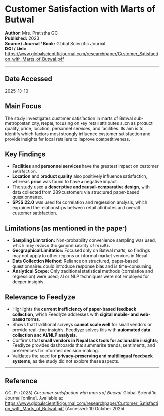 # Customer Satisfaction with Marts of Butwal

**Author:** Mrs. Pratistha GC  
**Published:** 2023  
**Source / Journal / Book:** Global Scientific Journal  
**DOI / Link:** https://www.globalscientificjournal.com/researchpaper/Customer_Satisfaction_with_Marts_of_Butwal.pdf

---

## Date Accessed
2025-10-10

## Main Focus
The study investigates customer satisfaction in marts of Butwal sub-metropolitan city, Nepal, focusing on key retail attributes such as product quality, price, location, personnel services, and facilities. Its aim is to identify which factors most strongly influence customer satisfaction and provide insights for local retailers to improve competitiveness.

## Key Findings
- **Facilities** and **personnel services** have the greatest impact on customer satisfaction.  
- **Location** and **product quality** also positively influence satisfaction, whereas **price** was found to have a negative impact.  
- The study used a **descriptive and causal-comparative design**, with data collected from 289 customers via structured paper-based questionnaires.  
- **SPSS 22.0** was used for correlation and regression analysis, which explained the relationships between retail attributes and overall customer satisfaction.

## Limitations (as mentioned in the paper)
- **Sampling Limitation:** Non-probability convenience sampling was used, which may reduce the generalizability of results.  
- **Geographical Limitation:** Focused only on Butwal marts, so findings may not apply to other regions or informal market vendors in Nepal.  
- **Data Collection Method:** Reliance on structured, paper-based questionnaires could introduce response bias and is time-consuming.  
- **Analytical Scope:** Only traditional statistical methods (correlation and regression) were used; AI or NLP techniques were not employed for deeper insights.

## Relevance to Feedlyze
- Highlights the **current inefficiency of paper-based feedback collection**, which Feedlyze addresses with **digital mobile- and web-based forms**.  
- Shows that traditional surveys **cannot scale well** for small vendors or provide real-time insights. Feedlyze solves this with **automated data collection and AI/NLP analysis**.  
- Confirms that **small vendors in Nepal lack tools for actionable insights**; Feedlyze provides dashboards that summarize trends, sentiments, and preferences for informed decision-making.  
- Validates the need for **privacy-preserving and multilingual feedback systems**, as the study did not explore these aspects.

---

## Reference
GC, P. (2023) *Customer satisfaction with marts of Butwal*. Global Scientific Journal [online]. Available at: https://www.globalscientificjournal.com/researchpaper/Customer_Satisfaction_with_Marts_of_Butwal.pdf (Accessed: 10 October 2025).
